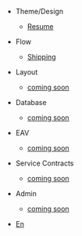 
* Theme/Design
    * [Resume](/)
* Flow
  * [Shipping](/)
* Layout
  * [coming soon](/)
* Database
  * [coming soon](/)
* EAV
  * [coming soon](/)
* Service Contracts
  * [coming soon](/)
* Admin
  * [coming soon](/)
  
* [En](/)
